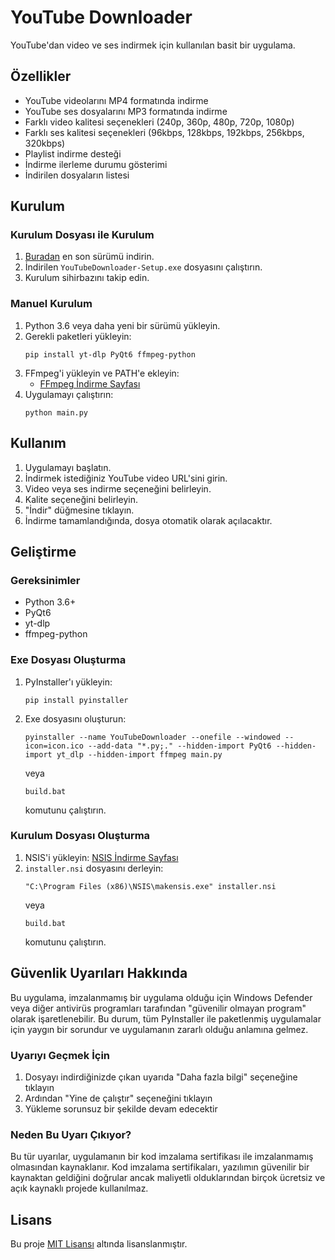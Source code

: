 # YouTube Downloader

YouTube'dan video ve ses indirmek için kullanılan basit bir uygulama.

## Özellikler

- YouTube videolarını MP4 formatında indirme
- YouTube ses dosyalarını MP3 formatında indirme
- Farklı video kalitesi seçenekleri (240p, 360p, 480p, 720p, 1080p)
- Farklı ses kalitesi seçenekleri (96kbps, 128kbps, 192kbps, 256kbps, 320kbps)
- Playlist indirme desteği
- İndirme ilerleme durumu gösterimi
- İndirilen dosyaların listesi

## Kurulum

### Kurulum Dosyası ile Kurulum

1. [Buradan](https://github.com/ytdownloader/releases) en son sürümü indirin.
2. İndirilen `YouTubeDownloader-Setup.exe` dosyasını çalıştırın.
3. Kurulum sihirbazını takip edin.

### Manuel Kurulum

1. Python 3.6 veya daha yeni bir sürümü yükleyin.
2. Gerekli paketleri yükleyin:
   ```
   pip install yt-dlp PyQt6 ffmpeg-python
   ```
3. FFmpeg'i yükleyin ve PATH'e ekleyin:
   - [FFmpeg İndirme Sayfası](https://ffmpeg.org/download.html)
4. Uygulamayı çalıştırın:
   ```
   python main.py
   ```

## Kullanım

1. Uygulamayı başlatın.
2. İndirmek istediğiniz YouTube video URL'sini girin.
3. Video veya ses indirme seçeneğini belirleyin.
4. Kalite seçeneğini belirleyin.
5. "İndir" düğmesine tıklayın.
6. İndirme tamamlandığında, dosya otomatik olarak açılacaktır.

## Geliştirme

### Gereksinimler

- Python 3.6+
- PyQt6
- yt-dlp
- ffmpeg-python

### Exe Dosyası Oluşturma

1. PyInstaller'ı yükleyin:
   ```
   pip install pyinstaller
   ```
2. Exe dosyasını oluşturun:
   ```
   pyinstaller --name YouTubeDownloader --onefile --windowed --icon=icon.ico --add-data "*.py;." --hidden-import PyQt6 --hidden-import yt_dlp --hidden-import ffmpeg main.py
   ```
   veya
   ```
   build.bat
   ```
   komutunu çalıştırın.

### Kurulum Dosyası Oluşturma

1. NSIS'i yükleyin: [NSIS İndirme Sayfası](https://nsis.sourceforge.io/Download)
2. `installer.nsi` dosyasını derleyin:
   ```
   "C:\Program Files (x86)\NSIS\makensis.exe" installer.nsi
   ```
   veya
   ```
   build.bat
   ```
   komutunu çalıştırın.

## Güvenlik Uyarıları Hakkında

Bu uygulama, imzalanmamış bir uygulama olduğu için Windows Defender veya diğer antivirüs programları tarafından "güvenilir olmayan program" olarak işaretlenebilir. Bu durum, tüm PyInstaller ile paketlenmiş uygulamalar için yaygın bir sorundur ve uygulamanın zararlı olduğu anlamına gelmez.

### Uyarıyı Geçmek İçin

1. Dosyayı indirdiğinizde çıkan uyarıda "Daha fazla bilgi" seçeneğine tıklayın
2. Ardından "Yine de çalıştır" seçeneğini tıklayın
3. Yükleme sorunsuz bir şekilde devam edecektir

### Neden Bu Uyarı Çıkıyor?

Bu tür uyarılar, uygulamanın bir kod imzalama sertifikası ile imzalanmamış olmasından kaynaklanır. Kod imzalama sertifikaları, yazılımın güvenilir bir kaynaktan geldiğini doğrular ancak maliyetli olduklarından birçok ücretsiz ve açık kaynaklı projede kullanılmaz.

## Lisans

Bu proje [MIT Lisansı](LICENSE.txt) altında lisanslanmıştır.
